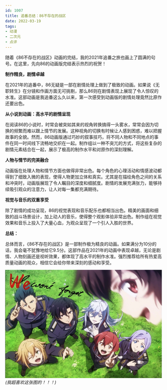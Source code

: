 ```yaml
---
id: 1007
title: 追番总结：86不存在的战区
date: 2022-03-19
tags: 
- 动漫
- 二次元
- 点评
---
```


随着《86不存在的战区》动画的完结，我的2021年追番之旅也画上了圆满的句号。在这里，先向86的动画版完结表示热烈的祝贺！

**制作精良，剧情卓越**

在2021年的追番中，86无疑是一部在剧情处理上做到了极致的动画。如果说《无职转生》在分镜和作画方面无可挑剔，那么86则在剧情表现上展现了令人惊叹的水准。这部动画是我追番这么久以来，第一次感受到动画版的剧情处理竟然比原作还要出色。

**从小说到动画：高水平的剧情呈现**

在阅读86的小说时，时常会被突如其来的视角转换搞得一头雾水，常常会因为切换的频繁而难以跟上情节的发展。这种视角的切换有时候让人感到困惑，难以把握故事的全貌。然而，86动画版通过巧妙的叙事技巧，将不同人物和不同地点的事件在同一时间线下流畅地交织在一起。制作组以一种不突兀的方式，将这些复杂的剧情元素结合在一起，展示了极高的制作水平和对原作的深刻理解。

**人物与情节的完美融合**

动画版在处理人物和情节方面也做得非常出色。每个角色的心理活动和情感波动都得到了细致入微的表现，使得人物更加立体和真实。尤其是在描绘角色之间的关系和冲突时，动画版展现了令人瞩目的深度和细腻度。剧情的发展充满张力，能够持续吸引观众的注意力，让人对每一集都充满期待。

**视觉与音乐的双重享受**

除了剧情的成功呈现，86的视觉表现和音乐配乐也都相当出色。精美的画面和细致的战斗场景设计，加上动人的音乐，使得整个观影体验非常出色。制作组在视觉效果和音乐上投入了大量心血，为观众呈现了一个引人入胜的世界。

**总结：**

总体而言，《86不存在的战区》是一部制作极为精良的动画。如果满分为10分的话，我会毫不犹豫地给它9.5分。这部作品在2021年的动画中表现卓越，无论是剧情、人物刻画还是视听效果，都体现了高水平的制作水准。强烈推荐给所有热爱高质量动画的观众，相信它会给你带来深刻的感动和享受。

![86不存在的战区完结](./blogImg/86不存在的战区完结.jpg)
*(我超喜欢这张图的！！！)*


